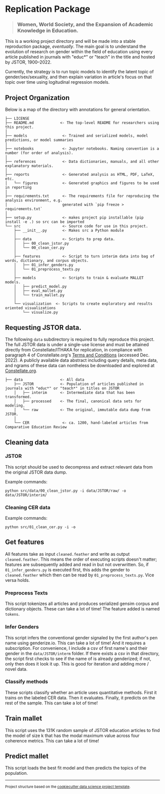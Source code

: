 # Replication Package
>### Women, World Society, and the Expansion of Academic Knowledge in Education.

This is a working project directory and will be made into a stable reproduction package, _eventually_. The main goal is to understand the evolution of research on gender within the field of education using every article published in journals with "educ*" or "teach" in the title and hosted by JSTOR, 1900–2022. 

Currently, the strategy is to run topic models to identify the latent topic of gender/sex/sexuality, and then explain variation in article's focus on that topic over time using logitudinal regression models.


## Project Organization

Below is a map of the directory with annotations for general orientation.

    ├── LICENSE
    ├── README.md            <- The top-level README for researchers using this project.
    │    
    ├── models                <- Trained and serialized models, model predictions, or model summaries
    │
    ├── notebooks             <- Jupyter notebooks. Naming convention is a number (for order of analysis).
    │
    ├── references            <- Data dictionaries, manuals, and all other explanatory materials.
    │
    ├── reports               <- Generated analysis as HTML, PDF, LaTeX, etc.
    │   └── figures           <- Generated graphics and figures to be used in reporting
    │
    ├── requirements.txt      <- The requirements file for reproducing the analysis environment, e.g.
    │                         generated with `pip freeze > requirements.txt`
    │
    ├── setup.py              <- makes project pip installable (pip install -e .) so src can be imported
    └── src                   <- Source code for use in this project.
        ├── __init__.py       <- Makes src a Python module
        │
        ├── data              <- Scripts to prep data.
        │   ├── 00_clean_jstor.py
        │   └── 00_clean_cer.py
        │
        ├── features          <- Script to turn interim data into bag of words, dictionary, and corpus objects.
        │   ├── 01_infer_genders.py
        │   └── 01_preprocess_texts.py
        │
        ├── models            <- Scripts to train & evaluate MALLET models.
        │   ├── predict_model.py
        │   ├── eval_mallet.py
        │   └── train_mallet.py
        │
        └── visualization  <- Scripts to create exploratory and results oriented visualizations
            └── visualize.py

## Requesting JSTOR data.

The following `data` subdirectory is required to fully reproduce this project. The full JSTOR data is under a single-use license and must be attained directly from Constellate/ITHAKA for replication, in compliance with paragraph 4 of Constellate.org's [Terms and Conditions](constellate.org/terms-and-conditions) (accessed Dec. 2022). A publicly available data abstract including query details, meta data, and ngrams of these data can nontheless be downloaded and explored at [Constellate.org](https://constellate.org/dataset/dcaf743a-a4e1-39cb-5ac6-024c6b5d9c53/). 

    ├── data                 <- All data
        ├── JSTOR            <- Population of articles published in journals with "educ*" or "teach*" in titles on JSTOR
        │   ├── interim      <- Intermediate data that has been transformed.
        │   ├── processed    <- The final, canonical data sets for modeling.
        │   └── raw          <- The original, immutable data dump from JSTOR.
        │
        └── CER               <- ca. 1200, hand-labeled articles from Comparative Education Review 


## Cleaning data 
### JSTOR
This script should be used to decompress and extract relevant data from the original JSTOR data dump.

Example commands: 

```
python src/data/00_clean_jstor.py -i data/JSTOR/raw/ -o data/JSTOR/interim/ 
```

### Cleaning CER data 

Example commands: 

```
python src/01_clean_cer.py -i -o 
```


## Get features
All features take as input `cleaned.feather` and write as output `cleaned.feather`. This means the order of executing scripts doesn't matter; features are subsequently added and read in but not overwritten. So, if `01_infer_genders.py` is executed first, this adds the gender to `cleaned.feather` which then can be read by `01_preprocess_texts.py`. Vice versa holds. 

### Preprocess Texts
This script tokenizes all articles and produces serialized gensim corpus and dictionary objects. These can take a lot of time! The feature added is named `tokens`.

### Infer Genders
This script infers the conventional gender signaled by the first author's pen name using genderize.io. This can take a lot of time! And it requires a subscription. For convenience, I include a csv of first name's and their gender in the `data/JSTOR/interm` folder. If there exists a csv in that directory, the script first checks to see if the name of is already genderized; if not, only then does it look it up. This is good for iteration and adding more / novel data.

### Classify methods
These scripts classify whether an article uses quantitative methods. First it trains on the labeled CER data. Then it evaluates. Finally, it predicts on the rest of the sample. This can take a lot of time! 


## Train mallet 
This script uses the 131K random sample of JSTOR education articles to find the model of size k that has the modal maximum value across four coherence metrics. This can take a lot of time! 

## Predict mallet
This script loads the best fit model and then predicts the topics of the population.

--------

<p><small>Project structure based on the <a target="_blank" href="https://drivendata.github.io/cookiecutter-data-science/">cookiecutter data science project template</a>.</small></p>
